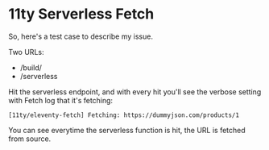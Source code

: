 # 11ty Serverless Fetch

So, here's a test case to describe my issue.

Two URLs:

- /build/
- /serverless

Hit the serverless endpoint, and with every hit you'll see the verbose setting with Fetch log that it's fetching:

`[11ty/eleventy-fetch] Fetching: https://dummyjson.com/products/1`

You can see everytime the serverless function is hit, the URL is fetched from source.
